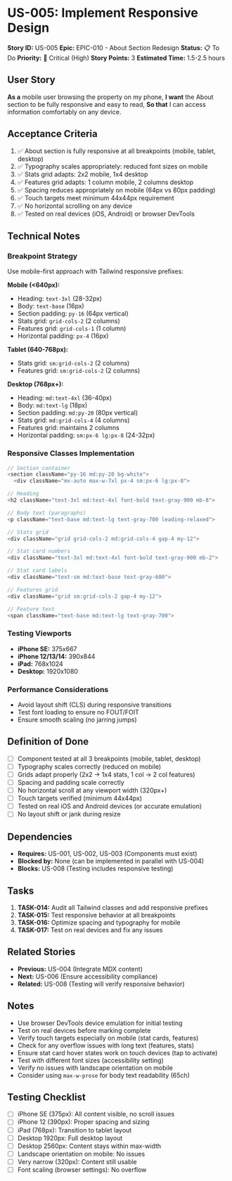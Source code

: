 # US-005: Implement Responsive Design

**Story ID:** US-005
**Epic:** EPIC-010 - About Section Redesign
**Status:** 📋 To Do
**Priority:** 🔴 Critical (High)
**Story Points:** 3
**Estimated Time:** 1.5-2.5 hours

## User Story

**As a** mobile user browsing the property on my phone,
**I want** the About section to be fully responsive and easy to read,
**So that** I can access information comfortably on any device.

## Acceptance Criteria

1. ✅ About section is fully responsive at all breakpoints (mobile, tablet, desktop)
2. ✅ Typography scales appropriately: reduced font sizes on mobile
3. ✅ Stats grid adapts: 2x2 mobile, 1x4 desktop
4. ✅ Features grid adapts: 1 column mobile, 2 columns desktop
5. ✅ Spacing reduces appropriately on mobile (64px vs 80px padding)
6. ✅ Touch targets meet minimum 44x44px requirement
7. ✅ No horizontal scrolling on any device
8. ✅ Tested on real devices (iOS, Android) or browser DevTools

## Technical Notes

### Breakpoint Strategy

Use mobile-first approach with Tailwind responsive prefixes:

**Mobile (<640px):**

- Heading: `text-3xl` (28-32px)
- Body: `text-base` (16px)
- Section padding: `py-16` (64px vertical)
- Stats grid: `grid-cols-2` (2 columns)
- Features grid: `grid-cols-1` (1 column)
- Horizontal padding: `px-4` (16px)

**Tablet (640-768px):**

- Stats grid: `sm:grid-cols-2` (2 columns)
- Features grid: `sm:grid-cols-2` (2 columns)

**Desktop (768px+):**

- Heading: `md:text-4xl` (36-40px)
- Body: `md:text-lg` (18px)
- Section padding: `md:py-20` (80px vertical)
- Stats grid: `md:grid-cols-4` (4 columns)
- Features grid: maintains 2 columns
- Horizontal padding: `sm:px-6 lg:px-8` (24-32px)

### Responsive Classes Implementation

```typescript
// Section container
<section className="py-16 md:py-20 bg-white">
  <div className="mx-auto max-w-7xl px-4 sm:px-6 lg:px-8">

// Heading
<h2 className="text-3xl md:text-4xl font-bold text-gray-900 mb-8">

// Body text (paragraphs)
<p className="text-base md:text-lg text-gray-700 leading-relaxed">

// Stats grid
<div className="grid grid-cols-2 md:grid-cols-4 gap-4 my-12">

// Stat card numbers
<div className="text-3xl md:text-4xl font-bold text-gray-900 mb-2">

// Stat card labels
<div className="text-sm md:text-base text-gray-600">

// Features grid
<div className="grid sm:grid-cols-2 gap-4 my-12">

// Feature text
<span className="text-base md:text-lg text-gray-700">
```

### Testing Viewports

- **iPhone SE:** 375x667
- **iPhone 12/13/14:** 390x844
- **iPad:** 768x1024
- **Desktop:** 1920x1080

### Performance Considerations

- Avoid layout shift (CLS) during responsive transitions
- Test font loading to ensure no FOUT/FOIT
- Ensure smooth scaling (no jarring jumps)

## Definition of Done

- [ ] Component tested at all 3 breakpoints (mobile, tablet, desktop)
- [ ] Typography scales correctly (reduced on mobile)
- [ ] Grids adapt properly (2x2 → 1x4 stats, 1 col → 2 col features)
- [ ] Spacing and padding scale correctly
- [ ] No horizontal scroll at any viewport width (320px+)
- [ ] Touch targets verified (minimum 44x44px)
- [ ] Tested on real iOS and Android devices (or accurate emulation)
- [ ] No layout shift or jank during resize

## Dependencies

- **Requires:** US-001, US-002, US-003 (Components must exist)
- **Blocked by:** None (can be implemented in parallel with US-004)
- **Blocks:** US-008 (Testing includes responsive testing)

## Tasks

1. **TASK-014:** Audit all Tailwind classes and add responsive prefixes
2. **TASK-015:** Test responsive behavior at all breakpoints
3. **TASK-016:** Optimize spacing and typography for mobile
4. **TASK-017:** Test on real devices and fix any issues

## Related Stories

- **Previous:** US-004 (Integrate MDX content)
- **Next:** US-006 (Ensure accessibility compliance)
- **Related:** US-008 (Testing will verify responsive behavior)

## Notes

- Use browser DevTools device emulation for initial testing
- Test on real devices before marking complete
- Verify touch targets especially on mobile (stat cards, features)
- Check for any overflow issues with long text (features, stats)
- Ensure stat card hover states work on touch devices (tap to activate)
- Test with different font sizes (accessibility setting)
- Verify no issues with landscape orientation on mobile
- Consider using `max-w-prose` for body text readability (65ch)

## Testing Checklist

- [ ] iPhone SE (375px): All content visible, no scroll issues
- [ ] iPhone 12 (390px): Proper spacing and sizing
- [ ] iPad (768px): Transition to tablet layout
- [ ] Desktop 1920px: Full desktop layout
- [ ] Desktop 2560px: Content stays within max-width
- [ ] Landscape orientation on mobile: No issues
- [ ] Very narrow (320px): Content still usable
- [ ] Font scaling (browser settings): No overflow
